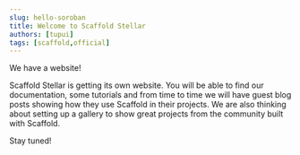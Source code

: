 ```yaml
---
slug: hello-soroban
title: Welcome to Scaffold Stellar
authors: [tupui]
tags: [scaffold,official]
---
```


We have a website!

Scaffold Stellar is getting its own website. You will be able to find our documentation, some tutorials and from time to time we will have guest blog posts showing how they use Scaffold in their projects. We are also thinking about setting up a gallery to show great projects from the community built with Scaffold.

Stay tuned!

<!-- truncate -->
